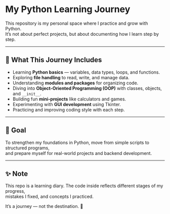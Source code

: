 # My Python Learning Journey

This repository is my personal space where I practice and grow with Python.  
It’s not about perfect projects, but about documenting how I learn step by step.  

---

## 🌱 What This Journey Includes
- Learning **Python basics** — variables, data types, loops, and functions.  
- Exploring **file handling** to read, write, and manage data.  
- Understanding **modules and packages** for organizing code.  
- Diving into **Object-Oriented Programming (OOP)** with classes, objects, and `__init__`.  
- Building fun **mini-projects** like calculators and games.  
- Experimenting with **GUI development** using Tkinter.  
- Practicing and improving coding style with each step.  

---

## 🚀 Goal
To strengthen my foundations in Python, move from simple scripts to structured programs,  
and prepare myself for real-world projects and backend development.

---

## ✨ Note
This repo is a learning diary. The code inside reflects different stages of my progress,  
mistakes I fixed, and concepts I practiced.  

It’s a journey — not the destination. 🌟
